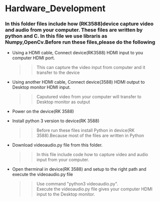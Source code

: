 # Hardware_Development


<h3>In this folder files include how (RK3588)device capture video and audio from your computer. These files are written by python and C. In this file we use libraris as Numpy,OpenCv.Before run these files,please do the following </h3>

  * Using a HDMI cable, Connect device(RK3588) HDMI input to you computer HDMI port.
     >>This can capture the video input from computer and it transfer to the device
      
  * Using another HDMI cable, Connect device(3588) HDMI output to Desktop monitor HDMI input.
     >>Caputured video from your computer will transfer to Desktop monitor as output
      
  * Power on the device(RK 3588)
  
  * Install python 3 version to device(RK 3588)
     >>Before run these files install Python in device(RK 3588).Because most of the files are written in Python
        
  * Download videoaudio.py file from this folder.
     >> In this file include code how to capture video and audio input from your computer.
     
  * Open therminal in device(RK 3588) and setup to the right path and execute the videoaudio.py file 
     >> Use command "python3 videoaudio.py".<br>
     >> Execute the videoaudio.py file gives your computer HDMI input to the Desktop monitor.
